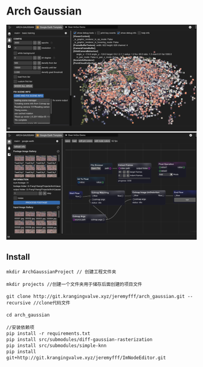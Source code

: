 
# Arch Gaussian


<div style="text-align:center">
    <img src="assets/image1.png" width="800" />
<img src="assets/image2.png" width="800" />
</div>

## Install
```
mkdir ArchGaussianProject // 创建工程文件夹

mkdir projects //创建一个文件夹用于储存后面创建的项目文件

git clone http://git.krangingvalve.xyz/jeremyfff/arch_gaussian.git --recursive //clone代码文件

cd arch_gaussian

//安装依赖项
pip install -r requirements.txt  
pip install src/submodules/diff-gaussian-rasterization  
pip install src/submodules/simple-knn  
pip install git+http://git.krangingvalve.xyz/jeremyfff/ImNodeEditor.git  
```

